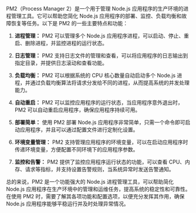 PM2（Process Manager 2）是一个用于管理 Node.js 应用程序的生产环境的进程管理工具。它可以帮助您简化 Node.js 应用程序的部署、监控、负载均衡和故障恢复等任务。以下是 PM2 的一些主要特点和功能：

1.  **进程管理：** PM2 可以管理多个 Node.js 应用程序进程，可以启动、停止、重启、删除进程，并监控进程的运行状态。
    
2.  **日志管理：** PM2 支持日志文件的管理和查看，可以将应用程序的日志输出到指定目录，并提供日志滚动和查看功能。
    
3.  **负载均衡：** PM2 可以根据系统的 CPU 核心数量自动启动多个 Node.js 进程，并通过负载均衡算法将请求分发给不同的进程，从而提高系统的并发处理能力。
    
4.  **自动重启：** PM2 可以监控应用程序的运行状态，当应用程序意外退出时，PM2 可以自动重启应用程序，确保应用程序持续可用。
    
5.  **部署简单：** 使用 PM2 部署 Node.js 应用程序非常简单，只需一个命令即可启动应用程序，并且可以通过配置文件进行定制化设置。
    
6.  **环境变量管理：** PM2 支持管理应用程序的环境变量，可以在启动应用程序时传递环境变量，方便配置不同环境下的应用程序参数。
    
7.  **监控和告警：** PM2 提供了监控应用程序运行状态的功能，可以查看 CPU、内存、请求等指标，并支持设置告警规则，当系统异常时发送告警通知。
    

总的来说，PM2 是一个功能强大的 Node.js 进程管理工具，可以帮助简化 Node.js 应用程序在生产环境中的管理和运维任务，提高系统的稳定性和可靠性。在使用 PM2 时，需要了解其各项功能和配置选项，以便充分发挥其作用，确保 Node.js 应用程序能够平稳运行并及时处理异常情况。